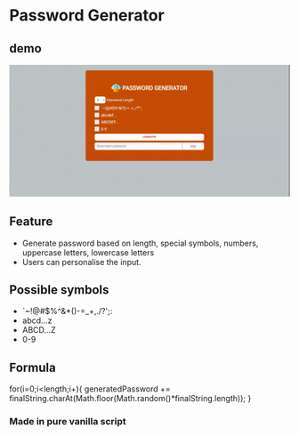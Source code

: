# Password Generator

## demo

![](screen-capture.gif)

## Feature

- Generate password based on length, special symbols, numbers, uppercase letters, lowercase letters
- Users can personalise the input.

## Possible symbols

- `~!@#$%^&*()-=_+,./?';:
- abcd...z
- ABCD...Z
- 0-9

## Formula

for(i=0;i<length;i+){
  generatedPassword += finalString.charAt(Math.floor(Math.random()*finalString.length));
}

### Made in pure vanilla script


